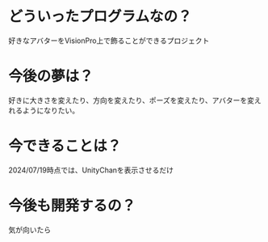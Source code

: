 # どういったプログラムなの？

好きなアバターをVisionPro上で飾ることができるプロジェクト

# 今後の夢は？

好きに大きさを変えたり、方向を変えたり、ポーズを変えたり、アバターを変えれるようになりたい。

# 今できることは？

2024/07/19時点では、UnityChanを表示させるだけ

# 今後も開発するの？

気が向いたら


